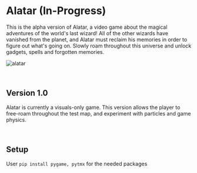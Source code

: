 # Alatar (In-Progress)

This is the alpha version of Alatar, a video game about the magical adventures of the world's last wizard! All of the other wizards have vanished from the planet, and Alatar must reclaim his memories in order to figure out what's going on. Slowly roam throughout this universe and unlock gadgets, spells and forgotten memories.



![alatar](https://user-images.githubusercontent.com/85767913/152055363-09cec97e-8a50-4b71-8b4a-70da916bdf90.gif)

<br>

## Version 1.0

Alatar is currently a visuals-only game. This version allows the player to free-roam throughout the test map, and experiment with particles and game physics.


<br>

## Setup

User `pip install pygame, pytmx` for the needed packages
